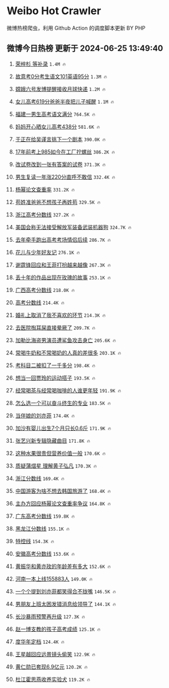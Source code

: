 # Weibo Hot Crawler 



微博热榜爬虫，利用 Github Action 的调度脚本更新 BY PHP 


## 微博今日热榜 更新于 2024-06-25 13:49:40 
1. [荣梓杉 等补录](https://s.weibo.com/weibo?q=%E8%8D%A3%E6%A2%93%E6%9D%89%20%E7%AD%89%E8%A1%A5%E5%BD%95&t=31&band_rank=1&Refer=top) `1.4M 🔥` 

1. [故意考0分考生语文101英语95分](https://s.weibo.com/weibo?q=%23%E6%95%85%E6%84%8F%E8%80%830%E5%88%86%E8%80%83%E7%94%9F%E8%AF%AD%E6%96%87101%E8%8B%B1%E8%AF%AD95%E5%88%86%23&t=31&band_rank=2&Refer=top) `1.3M 🔥` 

1. [嫦娥六号发博提醒接收月球快递](https://s.weibo.com/weibo?q=%23%E5%AB%A6%E5%A8%A5%E5%85%AD%E5%8F%B7%E5%8F%91%E5%8D%9A%E6%8F%90%E9%86%92%E6%8E%A5%E6%94%B6%E6%9C%88%E7%90%83%E5%BF%AB%E9%80%92%23&t=31&band_rank=3&Refer=top) `1.2M 🔥` 

1. [女儿高考619分爸爸半夜把儿子喊醒](https://s.weibo.com/weibo?q=%23%E5%A5%B3%E5%84%BF%E9%AB%98%E8%80%83619%E5%88%86%E7%88%B8%E7%88%B8%E5%8D%8A%E5%A4%9C%E6%8A%8A%E5%84%BF%E5%AD%90%E5%96%8A%E9%86%92%23&t=31&band_rank=4&Refer=top) `1.1M 🔥` 

1. [福建一男生高考语文满分](https://s.weibo.com/weibo?q=%23%E7%A6%8F%E5%BB%BA%E4%B8%80%E7%94%B7%E7%94%9F%E9%AB%98%E8%80%83%E8%AF%AD%E6%96%87%E6%BB%A1%E5%88%86%23&t=31&band_rank=5&Refer=top) `764.5K 🔥` 

1. [妈妈开心晒女儿高考438分](https://s.weibo.com/weibo?q=%23%E5%A6%88%E5%A6%88%E5%BC%80%E5%BF%83%E6%99%92%E5%A5%B3%E5%84%BF%E9%AB%98%E8%80%83438%E5%88%86%23&t=31&band_rank=6&Refer=top) `581.6K 🔥` 

1. [于正在给吴谨言挑下一个剧本](https://s.weibo.com/weibo?q=%23%E4%BA%8E%E6%AD%A3%E5%9C%A8%E7%BB%99%E5%90%B4%E8%B0%A8%E8%A8%80%E6%8C%91%E4%B8%8B%E4%B8%80%E4%B8%AA%E5%89%A7%E6%9C%AC%23&t=31&band_rank=7&Refer=top) `390.0K 🔥` 

1. [17年前考上985如今在工厂拧螺丝](https://s.weibo.com/weibo?q=%2317%E5%B9%B4%E5%89%8D%E8%80%83%E4%B8%8A985%E5%A6%82%E4%BB%8A%E5%9C%A8%E5%B7%A5%E5%8E%82%E6%8B%A7%E8%9E%BA%E4%B8%9D%23&t=31&band_rank=8&Refer=top) `386.2K 🔥` 

1. [改试卷改到一张有答案的试卷](https://s.weibo.com/weibo?q=%23%E6%94%B9%E8%AF%95%E5%8D%B7%E6%94%B9%E5%88%B0%E4%B8%80%E5%BC%A0%E6%9C%89%E7%AD%94%E6%A1%88%E7%9A%84%E8%AF%95%E5%8D%B7%23&t=31&band_rank=9&Refer=top) `371.3K 🔥` 

1. [男生复读一年涨220分直呼不敢信](https://s.weibo.com/weibo?q=%23%E7%94%B7%E7%94%9F%E5%A4%8D%E8%AF%BB%E4%B8%80%E5%B9%B4%E6%B6%A8220%E5%88%86%E7%9B%B4%E5%91%BC%E4%B8%8D%E6%95%A2%E4%BF%A1%23&t=31&band_rank=10&Refer=top) `332.4K 🔥` 

1. [杨幂论文查重率](https://s.weibo.com/weibo?q=%E6%9D%A8%E5%B9%82%E8%AE%BA%E6%96%87%E6%9F%A5%E9%87%8D%E7%8E%87&t=31&band_rank=11&Refer=top) `331.2K 🔥` 

1. [苟姓准爸爸不想孩子再姓苟](https://s.weibo.com/weibo?q=%23%E8%8B%9F%E5%A7%93%E5%87%86%E7%88%B8%E7%88%B8%E4%B8%8D%E6%83%B3%E5%AD%A9%E5%AD%90%E5%86%8D%E5%A7%93%E8%8B%9F%23&t=31&band_rank=12&Refer=top) `329.5K 🔥` 

1. [浙江高考分数线](https://s.weibo.com/weibo?q=%E6%B5%99%E6%B1%9F%E9%AB%98%E8%80%83%E5%88%86%E6%95%B0%E7%BA%BF&t=31&band_rank=13&Refer=top) `327.2K 🔥` 

1. [美国会称无法接受解放军装备武装机器狗](https://s.weibo.com/weibo?q=%23%E7%BE%8E%E5%9B%BD%E4%BC%9A%E7%A7%B0%E6%97%A0%E6%B3%95%E6%8E%A5%E5%8F%97%E8%A7%A3%E6%94%BE%E5%86%9B%E8%A3%85%E5%A4%87%E6%AD%A6%E8%A3%85%E6%9C%BA%E5%99%A8%E7%8B%97%23&t=31&band_rank=14&Refer=top) `324.7K 🔥` 

1. [去年牵手跑出高考考场情侣后续](https://s.weibo.com/weibo?q=%23%E5%8E%BB%E5%B9%B4%E7%89%B5%E6%89%8B%E8%B7%91%E5%87%BA%E9%AB%98%E8%80%83%E8%80%83%E5%9C%BA%E6%83%85%E4%BE%A3%E5%90%8E%E7%BB%AD%23&t=31&band_rank=15&Refer=top) `286.7K 🔥` 

1. [花儿与少年好友记](https://s.weibo.com/weibo?q=%E8%8A%B1%E5%84%BF%E4%B8%8E%E5%B0%91%E5%B9%B4%E5%A5%BD%E5%8F%8B%E8%AE%B0&t=31&band_rank=16&Refer=top) `276.1K 🔥` 

1. [谢霆锋回应和王菲打扮越来越像](https://s.weibo.com/weibo?q=%23%E8%B0%A2%E9%9C%86%E9%94%8B%E5%9B%9E%E5%BA%94%E5%92%8C%E7%8E%8B%E8%8F%B2%E6%89%93%E6%89%AE%E8%B6%8A%E6%9D%A5%E8%B6%8A%E5%83%8F%23&t=31&band_rank=17&Refer=top) `267.3K 🔥` 

1. [丢十年的作品出现在玫瑰的故事](https://s.weibo.com/weibo?q=%E4%B8%A2%E5%8D%81%E5%B9%B4%E7%9A%84%E4%BD%9C%E5%93%81%E5%87%BA%E7%8E%B0%E5%9C%A8%E7%8E%AB%E7%91%B0%E7%9A%84%E6%95%85%E4%BA%8B&t=31&band_rank=18&Refer=top) `253.1K 🔥` 

1. [广西高考分数线](https://s.weibo.com/weibo?q=%E5%B9%BF%E8%A5%BF%E9%AB%98%E8%80%83%E5%88%86%E6%95%B0%E7%BA%BF&t=31&band_rank=19&Refer=top) `218.0K 🔥` 

1. [高考分数线](https://s.weibo.com/weibo?q=%E9%AB%98%E8%80%83%E5%88%86%E6%95%B0%E7%BA%BF&t=31&band_rank=20&Refer=top) `214.4K 🔥` 

1. [婚礼上取消了我不喜欢的环节](https://s.weibo.com/weibo?q=%23%E5%A9%9A%E7%A4%BC%E4%B8%8A%E5%8F%96%E6%B6%88%E4%BA%86%E6%88%91%E4%B8%8D%E5%96%9C%E6%AC%A2%E7%9A%84%E7%8E%AF%E8%8A%82%23&t=31&band_rank=21&Refer=top) `214.3K 🔥` 

1. [去医院掏耳屎直接晕厥了](https://s.weibo.com/weibo?q=%23%E5%8E%BB%E5%8C%BB%E9%99%A2%E6%8E%8F%E8%80%B3%E5%B1%8E%E7%9B%B4%E6%8E%A5%E6%99%95%E5%8E%A5%E4%BA%86%23&t=31&band_rank=22&Refer=top) `209.7K 🔥` 

1. [加勒比海盗男演员遭鲨鱼攻击身亡](https://s.weibo.com/weibo?q=%23%E5%8A%A0%E5%8B%92%E6%AF%94%E6%B5%B7%E7%9B%97%E7%94%B7%E6%BC%94%E5%91%98%E9%81%AD%E9%B2%A8%E9%B1%BC%E6%94%BB%E5%87%BB%E8%BA%AB%E4%BA%A1%23&t=31&band_rank=23&Refer=top) `205.6K 🔥` 

1. [常喝牛奶和不常喝奶的人真的差很多](https://s.weibo.com/weibo?q=%23%E5%B8%B8%E5%96%9D%E7%89%9B%E5%A5%B6%E5%92%8C%E4%B8%8D%E5%B8%B8%E5%96%9D%E5%A5%B6%E7%9A%84%E4%BA%BA%E7%9C%9F%E7%9A%84%E5%B7%AE%E5%BE%88%E5%A4%9A%23&t=31&band_rank=24&Refer=top) `203.1K 🔥` 

1. [考科目二被扣了一千多分](https://s.weibo.com/weibo?q=%E8%80%83%E7%A7%91%E7%9B%AE%E4%BA%8C%E8%A2%AB%E6%89%A3%E4%BA%86%E4%B8%80%E5%8D%83%E5%A4%9A%E5%88%86&t=31&band_rank=25&Refer=top) `198.4K 🔥` 

1. [想当一回贾玲的运动搭子](https://s.weibo.com/weibo?q=%23%E6%83%B3%E5%BD%93%E4%B8%80%E5%9B%9E%E8%B4%BE%E7%8E%B2%E7%9A%84%E8%BF%90%E5%8A%A8%E6%90%AD%E5%AD%90%23&t=31&band_rank=26&Refer=top) `193.5K 🔥` 

1. [经常喝茶与经常喝咖啡的人谁更年轻](https://s.weibo.com/weibo?q=%23%E7%BB%8F%E5%B8%B8%E5%96%9D%E8%8C%B6%E4%B8%8E%E7%BB%8F%E5%B8%B8%E5%96%9D%E5%92%96%E5%95%A1%E7%9A%84%E4%BA%BA%E8%B0%81%E6%9B%B4%E5%B9%B4%E8%BD%BB%23&t=31&band_rank=27&Refer=top) `191.9K 🔥` 

1. [怎么选一个可以奋斗终生的专业](https://s.weibo.com/weibo?q=%23%E6%80%8E%E4%B9%88%E9%80%89%E4%B8%80%E4%B8%AA%E5%8F%AF%E4%BB%A5%E5%A5%8B%E6%96%97%E7%BB%88%E7%94%9F%E7%9A%84%E4%B8%93%E4%B8%9A%23&t=31&band_rank=28&Refer=top) `183.5K 🔥` 

1. [当伴娘的刘亦菲](https://s.weibo.com/weibo?q=%23%E5%BD%93%E4%BC%B4%E5%A8%98%E7%9A%84%E5%88%98%E4%BA%A6%E8%8F%B2%23&t=31&band_rank=29&Refer=top) `174.4K 🔥` 

1. [加沙有婴儿出生7个月只长0.6斤](https://s.weibo.com/weibo?q=%23%E5%8A%A0%E6%B2%99%E6%9C%89%E5%A9%B4%E5%84%BF%E5%87%BA%E7%94%9F7%E4%B8%AA%E6%9C%88%E5%8F%AA%E9%95%BF0.6%E6%96%A4%23&t=31&band_rank=30&Refer=top) `171.9K 🔥` 

1. [张艺兴新专辑隐藏曲目](https://s.weibo.com/weibo?q=%E5%BC%A0%E8%89%BA%E5%85%B4%E6%96%B0%E4%B8%93%E8%BE%91%E9%9A%90%E8%97%8F%E6%9B%B2%E7%9B%AE&t=31&band_rank=31&Refer=top) `171.8K 🔥` 

1. [这种水果很贵但营养价值一般](https://s.weibo.com/weibo?q=%23%E8%BF%99%E7%A7%8D%E6%B0%B4%E6%9E%9C%E5%BE%88%E8%B4%B5%E4%BD%86%E8%90%A5%E5%85%BB%E4%BB%B7%E5%80%BC%E4%B8%80%E8%88%AC%23&t=31&band_rank=32&Refer=top) `170.6K 🔥` 

1. [质疑蒲熠星 理解黄子弘凡](https://s.weibo.com/weibo?q=%E8%B4%A8%E7%96%91%E8%92%B2%E7%86%A0%E6%98%9F%20%E7%90%86%E8%A7%A3%E9%BB%84%E5%AD%90%E5%BC%98%E5%87%A1&t=31&band_rank=33&Refer=top) `170.3K 🔥` 

1. [浙江分数线](https://s.weibo.com/weibo?q=%23%E6%B5%99%E6%B1%9F%E5%88%86%E6%95%B0%E7%BA%BF%23&t=31&band_rank=34&Refer=top) `169.4K 🔥` 

1. [中国游客为啥不想去韩国旅游了](https://s.weibo.com/weibo?q=%23%E4%B8%AD%E5%9B%BD%E6%B8%B8%E5%AE%A2%E4%B8%BA%E5%95%A5%E4%B8%8D%E6%83%B3%E5%8E%BB%E9%9F%A9%E5%9B%BD%E6%97%85%E6%B8%B8%E4%BA%86%23&t=31&band_rank=35&Refer=top) `168.4K 🔥` 

1. [主办方回应杨幂论文查重率争议](https://s.weibo.com/weibo?q=%23%E4%B8%BB%E5%8A%9E%E6%96%B9%E5%9B%9E%E5%BA%94%E6%9D%A8%E5%B9%82%E8%AE%BA%E6%96%87%E6%9F%A5%E9%87%8D%E7%8E%87%E4%BA%89%E8%AE%AE%23&t=31&band_rank=36&Refer=top) `164.8K 🔥` 

1. [广东高考分数线](https://s.weibo.com/weibo?q=%E5%B9%BF%E4%B8%9C%E9%AB%98%E8%80%83%E5%88%86%E6%95%B0%E7%BA%BF&t=31&band_rank=37&Refer=top) `159.8K 🔥` 

1. [黑龙江分数线](https://s.weibo.com/weibo?q=%E9%BB%91%E9%BE%99%E6%B1%9F%E5%88%86%E6%95%B0%E7%BA%BF&t=31&band_rank=38&Refer=top) `155.1K 🔥` 

1. [特控线](https://s.weibo.com/weibo?q=%E7%89%B9%E6%8E%A7%E7%BA%BF&t=31&band_rank=39&Refer=top) `154.3K 🔥` 

1. [安徽高考分数线](https://s.weibo.com/weibo?q=%E5%AE%89%E5%BE%BD%E9%AB%98%E8%80%83%E5%88%86%E6%95%B0%E7%BA%BF&t=31&band_rank=40&Refer=top) `153.6K 🔥` 

1. [黄振华和黄亦玫的年龄差有多大](https://s.weibo.com/weibo?q=%23%E9%BB%84%E6%8C%AF%E5%8D%8E%E5%92%8C%E9%BB%84%E4%BA%A6%E7%8E%AB%E7%9A%84%E5%B9%B4%E9%BE%84%E5%B7%AE%E6%9C%89%E5%A4%9A%E5%A4%A7%23&t=31&band_rank=41&Refer=top) `152.6K 🔥` 

1. [河南一本上线155883人](https://s.weibo.com/weibo?q=%23%E6%B2%B3%E5%8D%97%E4%B8%80%E6%9C%AC%E4%B8%8A%E7%BA%BF155883%E4%BA%BA%23&t=31&band_rank=42&Refer=top) `149.0K 🔥` 

1. [一个个提到刘亦菲都笑得合不拢嘴](https://s.weibo.com/weibo?q=%E4%B8%80%E4%B8%AA%E4%B8%AA%E6%8F%90%E5%88%B0%E5%88%98%E4%BA%A6%E8%8F%B2%E9%83%BD%E7%AC%91%E5%BE%97%E5%90%88%E4%B8%8D%E6%8B%A2%E5%98%B4&t=31&band_rank=43&Refer=top) `146.5K 🔥` 

1. [男朋友上班太困发错消息给领导了](https://s.weibo.com/weibo?q=%23%E7%94%B7%E6%9C%8B%E5%8F%8B%E4%B8%8A%E7%8F%AD%E5%A4%AA%E5%9B%B0%E5%8F%91%E9%94%99%E6%B6%88%E6%81%AF%E7%BB%99%E9%A2%86%E5%AF%BC%E4%BA%86%23&t=31&band_rank=44&Refer=top) `144.1K 🔥` 

1. [长沙暴雨预警再升级](https://s.weibo.com/weibo?q=%23%E9%95%BF%E6%B2%99%E6%9A%B4%E9%9B%A8%E9%A2%84%E8%AD%A6%E5%86%8D%E5%8D%87%E7%BA%A7%23&t=31&band_rank=45&Refer=top) `127.3K 🔥` 

1. [赵一博支教的孩子高考成绩](https://s.weibo.com/weibo?q=%E8%B5%B5%E4%B8%80%E5%8D%9A%E6%94%AF%E6%95%99%E7%9A%84%E5%AD%A9%E5%AD%90%E9%AB%98%E8%80%83%E6%88%90%E7%BB%A9&t=31&band_rank=46&Refer=top) `125.1K 🔥` 

1. [度华年定档](https://s.weibo.com/weibo?q=%23%E5%BA%A6%E5%8D%8E%E5%B9%B4%E5%AE%9A%E6%A1%A3%23&t=31&band_rank=47&Refer=top) `124.4K 🔥` 

1. [王星越回应远景镜头偷笑](https://s.weibo.com/weibo?q=%E7%8E%8B%E6%98%9F%E8%B6%8A%E5%9B%9E%E5%BA%94%E8%BF%9C%E6%99%AF%E9%95%9C%E5%A4%B4%E5%81%B7%E7%AC%91&t=31&band_rank=48&Refer=top) `122.9K 🔥` 

1. [黄仁勋已套现6.9亿元](https://s.weibo.com/weibo?q=%23%E9%BB%84%E4%BB%81%E5%8B%8B%E5%B7%B2%E5%A5%97%E7%8E%B06.9%E4%BA%BF%E5%85%83%23&t=31&band_rank=49&Refer=top) `120.2K 🔥` 

1. [杜江霍思燕收养实验犬](https://s.weibo.com/weibo?q=%23%E6%9D%9C%E6%B1%9F%E9%9C%8D%E6%80%9D%E7%87%95%E6%94%B6%E5%85%BB%E5%AE%9E%E9%AA%8C%E7%8A%AC%23&t=31&band_rank=50&Refer=top) `119.2K 🔥` 

